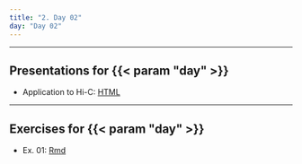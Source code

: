 ```yaml
---
title: "2. Day 02"
day: "Day 02"
---
```


---

## Presentations for {{< param "day" >}}

- Application to Hi-C: [HTML](/{{<myPackageUrl>}}Presentations/processing_NGS_data.html)

---

## Exercises for {{< param "day" >}}

- Ex. 01: [Rmd](/{{<myPackageUrl>}}Exercices/day02/ex01.html)
